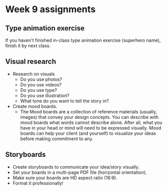 # Week 9 assignments

## Type animation exercise
If you haven't finished in-class type animation exercise (superhero name), finish it by next class.

## Visual research
- Research on visuals
  - Do you use photos?
  - Do you use videos?
  - Do you use type?
  - Do you use illustration?
  - What tone do you want to tell the story in? 
- Create mood boards. 
  - The Mood boards are a collection of reference materials (usually, images) that convey your design concepts. You can describe with mood boards what words cannot describe alone. After all, what you have in your head or mind will need to be expressed visually. Mood boards can help your client (and yourself) to visualize your ideas before making commitment to any.


## Storyboards
- Create storyboards to communicate your idea/story visually.
- Set your boards in a multi-page PDF file (horizontal orientation). 
- Make sure your boards are HD aspect ratio (16:9).
- Format it professionally!
